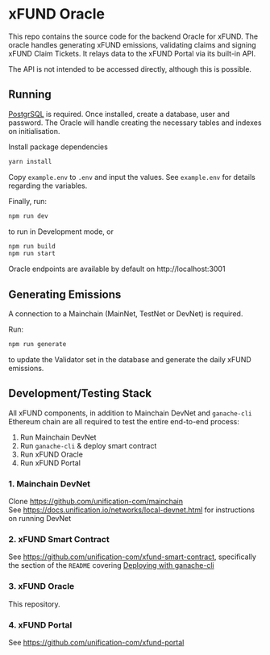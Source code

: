 # xFUND Oracle

This repo contains the source code for the backend Oracle for xFUND. The oracle handles
generating xFUND emissions, validating claims and signing xFUND Claim Tickets. It relays
data to the xFUND Portal via its built-in API.

The API is not intended to be accessed directly, although this is possible.

## Running

[PostgrSQL](https://www.postgresql.org/) is required. Once installed, create a 
database, user and password. The Oracle will handle creating the necessary tables 
and indexes on initialisation.

Install package dependencies

```bash 
yarn install
```

Copy `example.env` to `.env` and input the values. See `example.env` for details 
regarding the variables.

Finally, run:

```bash
npm run dev
```

to run in Development mode, or

```bash
npm run build
npm run start
```

Oracle endpoints are available by default on http://localhost:3001

## Generating Emissions

A connection to a Mainchain (MainNet, TestNet or DevNet) is required.

Run:

```bash
npm run generate
```

to update the Validator set in the database and generate the daily xFUND emissions.

## Development/Testing Stack

All xFUND components, in addition to Mainchain DevNet and `ganache-cli` Ethereum chain
are all required to test the entire end-to-end process:

1. Run Mainchain DevNet
2. Run `ganache-cli` & deploy smart contract
3. Run xFUND Oracle
4. Run xFUND Portal

### 1. Mainchain DevNet

Clone https://github.com/unification-com/mainchain  
See https://docs.unification.io/networks/local-devnet.html for instructions on running DevNet

### 2. xFUND Smart Contract

See https://github.com/unification-com/xfund-smart-contract, specifically the section of the 
`README` covering [Deploying with ganache-cli](https://github.com/unification-com/xfund-smart-contract#deploying-with-ganache-cli)

### 3. xFUND Oracle

This repository.

### 4. xFUND Portal

See https://github.com/unification-com/xfund-portal
